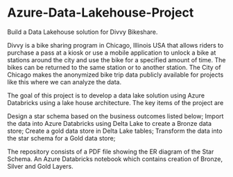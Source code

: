 # Azure-Data-Lakehouse-Project
Build a Data Lakehouse solution for Divvy Bikeshare.

Divvy is a bike sharing program in Chicago, Illinois USA that allows riders to purchase a pass at a kiosk or use a mobile application to unlock a bike at stations around the city and use the bike for a specified amount of time. The bikes can be returned to the same station or to another station. The City of Chicago makes the anonymized bike trip data publicly available for projects like this where we can analyze the data.

The goal of this project is to develop a data lake solution using Azure Databricks using a lake house architecture. The key items of the project are

Design a star schema based on the business outcomes listed below;
Import the data into Azure Databricks using Delta Lake to create a Bronze data store;
Create a gold data store in Delta Lake tables;
Transform the data into the star schema for a Gold data store;


The repository consists of a 
PDF file showing the ER diagram of the Star Schema.
An Azure Databricks notebook which contains creation of Bronze, Silver and Gold Layers.
